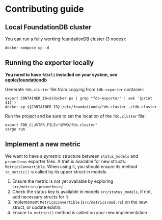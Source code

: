 # Contributing guide

## Local FoundationDB cluster

You can run a fully working foundationDB cluster (3 nodes):

```
docker compose up -d
```

## Running the exporter locally

**You need to have `fdbcli` installed on your system, see
[apple/foundationdb](https://github.com/apple/foundationdb/releases)**

Generate `fdb.cluster` file from copying from `fdb-exporter` container:

```
export CONTAINER_ID=$(docker ps | grep "fdb-exporter" | awk '{print $1}')
docker cp ${CONTAINER_ID}:/etc/foundationdb/fdb.cluster ./fdb.cluster
```

Run the project and be sure to set the location of the `fdb.cluster` file:

```
export FDB_CLUSTER_FILE="$PWD/fdb.cluster"
cargo run
```


## Implement a new metric

We want to have a symetric structure between `status_models` and `prometheus` exporter
files. A trait is available for new structs: `MetricsConvertible`. When using it,
you should ensure its method `to_metric()` is called by its upper struct in models.

1. Ensure the metric is not yet available by exploring `src/metrics/prometheus/`
2. Check the status key is available in models `src/status_models`, if not, add
   necessary structs for it
3. Implemenent `MetricsConvertible` (`src/metrics/mod.rs`) on the new struct, or
   update existin.
4. Ensure `to_metrics()` method is called on your new implementation

